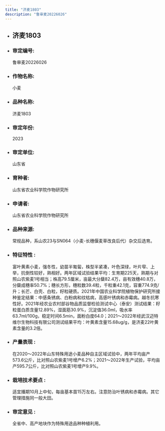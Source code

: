 ```yaml
---
title: "济麦1803"
description: "鲁审麦20226026"
---
```

* ## 济麦1803
* ###  审定编号:  
   鲁审麦20226026

*  ### 作物名称:  
   小麦

*   ###  品种名称: 
    济麦1803

*   ### 审定年份: 
    2023

*   ### 审定单位:  
    山东省

*   ### 育种者:  
    山东省农业科学院作物研究所

*   ### 申请者:  
    山东省农业科学院作物研究所

*   ### 品种来源:  
    常规品种，系山农23与SN064（小麦-长穗偃麦草改良后代）杂交后选育。

*   ### 特征特性 : 
    富叶黄素小麦，强冬性，幼苗半匍匐，株型半紧凑，叶色深绿，叶片窄、上举，抗倒性较好，熟相好。两年区域试验结果平均：生育期225天，熟期与对照山农紫麦1号相当；株高79.5厘米，亩最大分蘖82.4万，亩有效穗40.8万，分蘖成穗率50.7%；穗长方形，穗粒数39.4粒，千粒重42.1克，容重774.9克/升；长芒、白壳、白粒，籽粒硬质。2021年中国农业科学院植物保护研究所接种鉴定结果：中感条锈病、白粉病和纹枯病，高感叶锈病和赤霉病。越冬抗寒性好。2021年经农业农村部谷物品质监督检验测试中心（泰安）测试结果：籽粒蛋白质含量12.89%，湿面筋30.9%，沉淀值36.0ml，吸水率63.7ml/100g，稳定时间6.5min，面粉白度64.0；2021～2022年经武汉迈特维尔生物科技有限公司测试结果平均：叶黄素含量15.68ug/g，是济麦22叶黄素含量的3.2倍。

*   ### 产量表现 : 
    在2020～2022年山东特殊用途小麦品种自主区域试验中，两年平均亩产573.6公斤，比对照山农紫麦1号增产6.2%；2021～2022年生产试验，平均亩产595.7公斤，比对照山农紫麦1号增产9.9%。

*   ### 栽培技术要点 : 
    适宜播期10月上中旬，每亩基本苗15万左右。注意防治叶锈病和赤霉病。其它管理措施同一般大田。

*   ### 审定意见 : 
    全省中、高产地块作为特殊用途品种种植利用。
